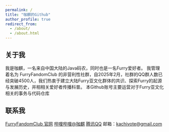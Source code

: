 ```yaml
---
permalink: /
title: "咖麒的Github"
author_profile: true
redirect_from: 
  - /about/
  - /about.html
---
```

## 关于我
我是咖麒，一名来自中国大陆的Java码农，同时也是一名Furry爱好者。
我管理着名为 FurryFandomClub 的非营利性社群，自2025年2月，社群的QQ群人数已经突破4500人，我们热衷于建立大陆Furry亚文化群体的共识、探索Furry的起源与发展历史，并相相关爱好者传播科普。
本Github账号主要运营对于Furry亚文化相关的事务与代码仓库

## 联系我
[FurryFandomClub 官网](https://furryfandomclub.cn/)
[哔哩哔哩@咖麒](https://space.bilibili.com/42329168)
[腾讯QQ](https://qm.qq.com/q/NMtQ3rM0yS)
邮箱：kachivote@gmail.com
